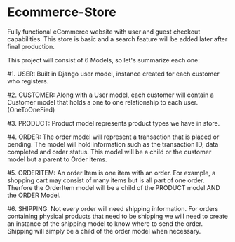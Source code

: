 # Ecommerce-Store

Fully functional eCommerce website with user and guest checkout capabilities. This store is basic and a search feature will be added later after final production.

This project will consist of 6 Models, so let's summarize each one:

#1. USER:
Built in Django user model,  instance created for each customer who registers.

#2. CUSTOMER:
Along with a User model, each customer will contain a Customer model that holds a one to one relationship to each user. (OneToOneFied)

#3. PRODUCT:
Product model represents product types we have in store.

#4. ORDER:
The order model will represent a transaction that is placed or pending. The model will hold information such as the transaction ID, data completed and order status. This model will be a child or the customer model but a parent to Order Items.

#5. ORDERITEM:
An order Item is one item with an order. For example, a shopping cart may consist of many items but is all part of one order. Therfore the OrderItem model will be a child of the PRODUCT model AND the ORDER Model.

#6. SHIPPING:
Not every order will need shipping information. For orders containing physical products that need to be shipping we will need to create an instance of the shipping model to know where to send the order. Shipping will simply be a child of the order model when necessary.
